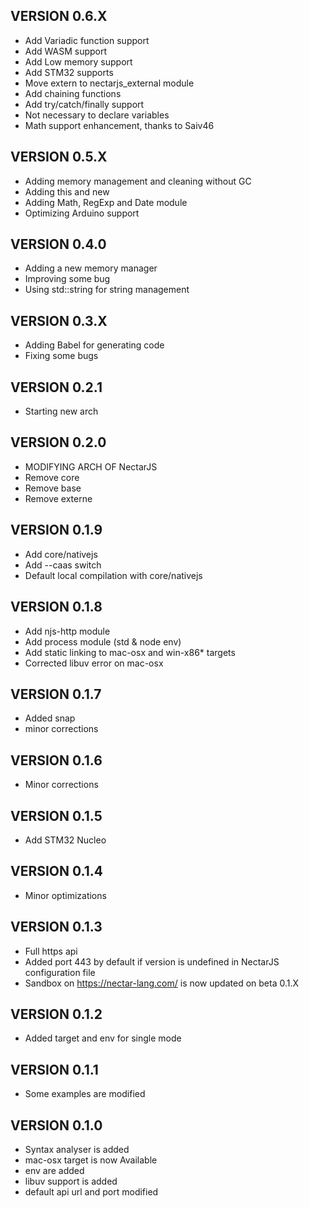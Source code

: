 ## VERSION 0.6.X
* Add Variadic function support
* Add WASM support
* Add Low memory support
* Add STM32 supports
* Move extern to nectarjs_external module
* Add chaining functions
* Add try/catch/finally support 
* Not necessary to declare variables
* Math support enhancement, thanks to Saiv46

## VERSION 0.5.X
* Adding memory management and cleaning without GC
* Adding this and new
* Adding Math, RegExp and Date module
* Optimizing Arduino support

## VERSION 0.4.0
* Adding a new memory manager
* Improving some bug 
* Using std::string for string management

## VERSION 0.3.X
* Adding Babel for generating code
* Fixing some bugs

## VERSION 0.2.1
* Starting new arch

## VERSION 0.2.0
* MODIFYING ARCH OF NectarJS
* Remove core
* Remove base
* Remove externe

## VERSION 0.1.9
* Add core/nativejs
* Add --caas switch
* Default local compilation with core/nativejs

## VERSION 0.1.8
* Add njs-http module
* Add process module (std & node env)
* Add static linking to mac-osx and win-x86* targets
* Corrected libuv error on mac-osx

## VERSION 0.1.7
* Added snap
* minor corrections

## VERSION 0.1.6
* Minor corrections

## VERSION 0.1.5
* Add STM32 Nucleo

## VERSION 0.1.4
* Minor optimizations

## VERSION 0.1.3
* Full https api
* Added port 443 by default if version is undefined in NectarJS configuration file
* Sandbox on https://nectar-lang.com/ is now updated on beta 0.1.X

## VERSION 0.1.2
* Added target and env for single mode

## VERSION 0.1.1
* Some examples are modified

## VERSION 0.1.0
* Syntax analyser is added
* mac-osx target is now Available
* env are added
* libuv support is added
* default api url and port modified

